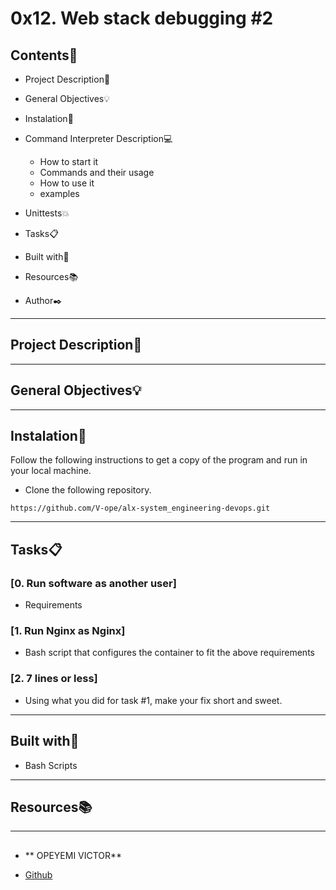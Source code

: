 # 0x12. Web stack debugging #2
 
 
## Contents:open_file_folder:
 
- Project Description:newspaper:
- General Objectives:bulb:
- Instalation:wrench:
- Command Interpreter Description:computer:
 
	* How to start it
	* Commands and their usage
	* How to use it
	* examples
 
- Unittests:boom:
- Tasks:clipboard:
- Built with:hammer:
- Resources:books:
- Author:black_nib:
 
---
 
## Project Description:newspaper:
 

 
---
 
## General Objectives:bulb:
 


 
---
 
## Instalation:wrench:
 
Follow the following instructions to get a copy of the program and run in your local machine.
 
* Clone the following repository.
```
https://github.com/V-ope/alx-system_engineering-devops.git
```
---
 
## Tasks:clipboard:
 
### [0. Run software as another user]
* Requirements
 
 
### [1. Run Nginx as Nginx]
* Bash script that configures the container to fit the above requirements
 
 
### [2. 7 lines or less]
* Using what you did for task #1, make your fix short and sweet.

---
 
## Built with:hammer:

* Bash Scripts
 
---
 
## Resources:books:
 

 
---
 
##

* ** OPEYEMI VICTOR**
 - [Github](https://github.com/V-ope)
